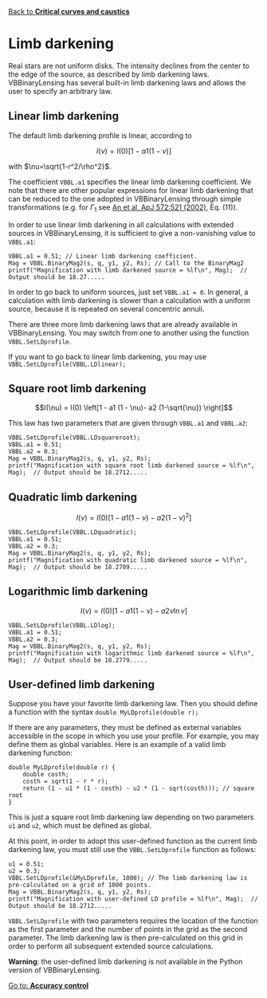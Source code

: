 [Back to **Critical curves and caustics**](CriticalCurvesAndCaustics.md)

# Limb darkening

Real stars are not uniform disks. The intensity declines from the center to the edge of the source, as described by limb darkening laws. VBBinaryLensing has several built-in limb darkening laws and allows the user to specify an arbitrary law.

## Linear limb darkening

The default limb darkening profile is linear, according to

$$ I(\nu) = I(0) \left[1 - a1 (1 - \nu)\right] $$

with $\nu=\sqrt{1-r^2/\rho^2}$.

The coefficient `VBBL.a1` specifies the linear limb darkening coefficient. We note that there are other popular expressions for linear limb darkening that can be reduced to the one adopted in VBBinaryLensing through simple transformations (e.g. for $\Gamma_1$ see [An et al. ApJ 572:521 (2002)](https://ui.adsabs.harvard.edu/abs/2002ApJ...572..521A/abstract), Eq. (11)).

In order to use linear limb darkening in all calculations with extended sources in VBBinaryLensing, it is sufficient to give a non-vanishing value to `VBBL.a1`:

```
VBBL.a1 = 0.51; // Linear limb darkening coefficient. 
Mag = VBBL.BinaryMag2(s, q, y1, y2, Rs); // Call to the BinaryMag2
printf("Magnification with limb darkened source = %lf\n", Mag);  // Output should be 18.27.....
```

In order to go back to uniform sources, just set `VBBL.a1 = 0`. In general, a calculation with limb darkening is slower than a calculation with a uniform source, because it is repeated on several concentric annuli.

There are three more limb darkening laws that are already available in VBBinaryLensing. You may switch from one to another using the function `VBBL.SetLDprofile`.

If you want to go back to linear limb darkening,  you may use ```VBBL.SetLDprofile(VBBL.LDlinear);```

## Square root limb darkening

$$I(\nu) = I(0) \left[1 - a1 (1 - \nu)- a2 (1-\sqrt{\nu}) \right]$$

This law has two parameters that are given through `VBBL.a1` and `VBBL.a2`:

```
VBBL.SetLDprofile(VBBL.LDsquareroot); 
VBBL.a1 = 0.51;
VBBL.a2 = 0.3;
Mag = VBBL.BinaryMag2(s, q, y1, y2, Rs);
printf("Magnification with square root limb darkened source = %lf\n", Mag);  // Output should be 18.2712.....
```

## Quadratic limb darkening

$$I(\nu) = I(0) \left[1 - a1 (1 - \nu)- a2 (1-\nu)^2 \right]$$

```
VBBL.SetLDprofile(VBBL.LDquadratic); 
VBBL.a1 = 0.51;
VBBL.a2 = 0.3;
Mag = VBBL.BinaryMag2(s, q, y1, y2, Rs);
printf("Magnification with quadratic limb darkened source = %lf\n", Mag);  // Output should be 18.2709.....
```

## Logarithmic limb darkening

$$I(\nu) = I(0) \left[ 1 - a1 (1 - \nu)- a2 \nu \ln{\nu} \right]$$

```
VBBL.SetLDprofile(VBBL.LDlog); 
VBBL.a1 = 0.51;
VBBL.a2 = 0.3;
Mag = VBBL.BinaryMag2(s, q, y1, y2, Rs);
printf("Magnification with logarithmic limb darkened source = %lf\n", Mag);  // Output should be 18.2779.....
```

## User-defined limb darkening

Suppose you have your favorite limb darkening law. Then you should define a function with the syntax `double MyLDprofile(double r);`

If there are any parameters, they must be defined as external variables accessible in the scope in which you use your profile. For example, you may define them as global variables. Here is an example of a valid limb darkening function:

```
double MyLDprofile(double r) {
	double costh;
	costh = sqrt(1 - r * r);
	return (1 - u1 * (1 - costh) - u2 * (1 - sqrt(costh))); // square root
}
```

This is just a square root limb darkening law depending on two parameters `u1` and `u2`, which must be defined as global.

At this point, in order to adopt this user-defined function as the current limb darkening law, you must still use the ```VBBL.SetLDprofile``` function as follows:

```
u1 = 0.51;
u2 = 0.3;
VBBL.SetLDprofile(&MyLDprofile, 1000); // The limb darkening law is pre-calculated on a grid of 1000 points.
Mag = VBBL.BinaryMag2(s, q, y1, y2, Rs);
printf("Magnification with user-defined LD profile = %lf\n", Mag);  // Output should be 18.2712.....
```

```VBBL.SetLDprofile``` with two parameters requires the location of the function as the first parameter and the number of points in the grid as the second parameter. The limb darkening law is then pre-calculated on this grid in order to perform all subsequent extended source calculations.

**Warning**: the user-defined limb darkening is not available in the Python version of VBBinaryLensing.

[Go to: **Accuracy control**](AccuracyControl.md)
